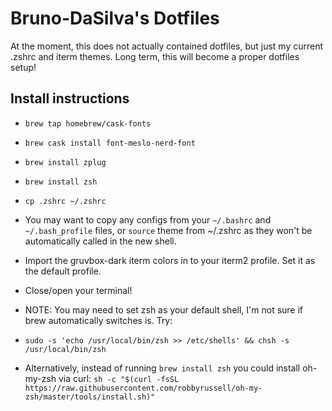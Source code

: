 # Bruno-DaSilva's Dotfiles

At the moment, this does not actually contained dotfiles, but just my current .zshrc and iterm themes. Long term, this will become a proper dotfiles setup!

## Install instructions
* `brew tap homebrew/cask-fonts`
* `brew cask install font-meslo-nerd-font`
* `brew install zplug`
* `brew install zsh`
* `cp .zshrc ~/.zshrc`
* You may want to copy any configs from your `~/.bashrc` and `~/.bash_profile` files, or `source` theme from ~/.zshrc as they won't be automatically called in the new shell.
* Import the gruvbox-dark iterm colors in to your iterm2 profile. Set it as the default profile.
* Close/open your terminal!

* NOTE: You may need to set zsh as your default shell, I'm not sure if brew automatically switches is. Try:
* `sudo -s 'echo /usr/local/bin/zsh >> /etc/shells' && chsh -s /usr/local/bin/zsh`
* Alternatively, instead of running `brew install zsh` you could install oh-my-zsh via curl: `sh -c "$(curl -fsSL https://raw.githubusercontent.com/robbyrussell/oh-my-zsh/master/tools/install.sh)"`


